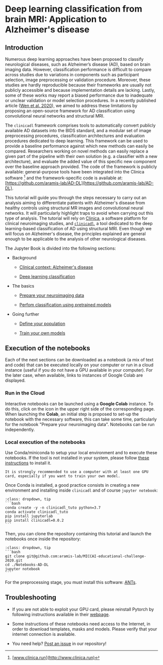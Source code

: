 # Deep learning classification from brain MRI: Application to Alzheimer's disease

## Introduction

Numerous deep learning approaches have been proposed to classify neurological
diseases, such as Alzheimer’s disease (AD), based on brain imaging data.
However, classification performance is difficult to compare across studies due
to variations in components such as participant selection, image preprocessing
or validation procedure. Moreover, these studies are hardly reproducible
because their frameworks are usually not publicly accessible and because
implementation details are lacking. Lastly, some of these works may report a
biased performance due to inadequate or unclear validation or model selection
procedures.  In a recently published article ([Wen et al.
2020](https://doi.org/10.1016/j.media.2020.101694)), we aimed to address these
limitations by proposing an open-source framework for AD classification using
convolutional neural networks and structural MRI.

The `clinicadl` framework comprises tools to automatically convert publicly
available AD datasets into the BIDS standard, and a modular set of image
preprocessing procedures, classification architectures and evaluation procedures
dedicated to deep learning. This framework can be used to provide a baseline
performance against which new methods can easily be compared. Researchers working
on novel methods can easily replace a given part of the pipeline with their own
solution (e.g. a classifier with a new architecture), and evaluate the added
value of this specific new component over the baseline approach provided.
The code of the framework is publicly available: general-purpose tools have
been integrated into the Clinica software [^mynote]
and the framework-specific code is available at:
[https://github.com/aramis-lab/AD-DL](https://github.com/aramis-lab/AD-DL).

[^mynote]: [www.clinica.run](http://www.clinica.run)

This tutorial will guide you through the steps necessary to carry out an
analysis aiming to differentiate patients with Alzheimer's disease from healthy
controls using structural MR images and convolutional neural networks. It will
particularly highlight traps to avoid when carrying out this type of analysis.
The tutorial will rely on [Clinica](http://www.clinica.run), a software
platform for clinical neuroimaging studies, and
[`clinicadl`](https://github.com/aramis-lab/ad-dl), a tool dedicated to the deep
learning-based classification of AD using structural MRI. Even though we will
focus on Alzheimer's disease, the principles explained are general enough to be
applicable to the analysis of other neurological diseases.

The Jupyter Book is divided into the following sections:

- Background

  - [Clinical context: Alzheimer's disease](Notebooks-AD-DL/clinical)

  - [Deep learning classification](Notebooks-AD-DL/deep_learning)

- The basics

  - [Prepare your neuroimaging data](Notebooks-AD-DL/preprocessing)

  - [Perfom classification using pretrained models](Notebooks-AD-DL/inference)

- Going further

  - [Define your population](Notebooks-AD-DL/label_extraction)

  - [Train your own models](Notebooks-AD-DL/training)


## Execution of the notebooks

Each of the next sections can be downloaded as a notebook (a mix of text and
code) that can be executed locally on your computer or run in a cloud instance
(useful if you do not have a GPU available in your computer).  For the later
case, when available, links to instances of Google Colab are displayed.

### Run in the Cloud

Interactive notebooks can be launched using a **Google Colab** instance. To do
this, click on the icon <i class="fa fa-rocket" aria-hidden="true"></i>
 in the upper right side of the corresponding page. When
launching the **Colab**, an initial step is proposed to set-up the notebook
with the necessary software, this can take some time, particularly for the
notebook "Prepare your neuroimaging data". Notebooks can be run independently.

### Local execution of the notebooks

Use Conda/miniconda to setup your local environment and to execute these
notebooks. If the tool is not installed in your system, please follow [these
instructions](https://docs.conda.io/en/latest/miniconda.html) to install it.

```{warning}
It is strongly recommended to use a computer with at least one GPU
card, especially if you want to train your own model.
```

Once Conda is installed, a good practice consists in creating a new environment
and installing inside `clinicadl` and of course `jupyter notebook`:

````{admonition} Environment installation instructions
:class: dropdown, tip
```bash
conda create -y -n clinicadl_tuto python=3.7
conda activate clinicadl_tuto
pip install jupyterlab
pip install clinicadl=0.0.2
```
````

Then, you can clone the repository containing this tutorial and launch the
notebooks once inside the repository:


````{admonition} Cloning the repository
:class: dropdown, tip
```bash
git clone git@github.com:aramis-lab/MICCAI-educational-challenge-2020.git
cd ./Notebooks-AD-DL
jupyter notebook
```
````

For the preprocessing stage, you must install this software: [ANTs](http://stnava.github.io/ANTs/).


## Troubleshooting

- If you are not able to exploit your GPU card, please reinstall Pytorch by
  following instructions available in their
  [webpage](https://pytorch.org/get-started/locally/).

- Some instructions of these notebooks need access to the Internet, in order to
  download templates, masks and models. Please verify that your internet
  connection is available.

- You need help? [Post an issue](https://github.com/aramis-lab/MICCAI-educational-challenge-2020/issues) in our repository!
